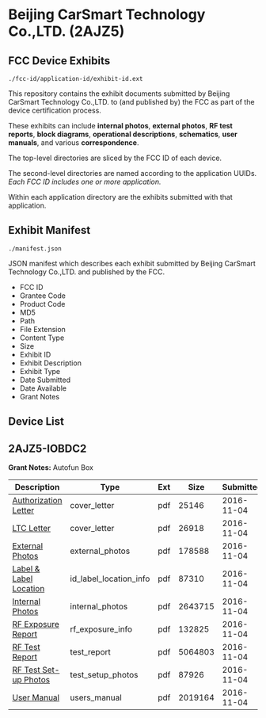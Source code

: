 # Beijing CarSmart Technology Co.,LTD. (2AJZ5)
## FCC Device Exhibits

```
./fcc-id/application-id/exhibit-id.ext
```

This repository contains the exhibit documents submitted by Beijing CarSmart Technology Co.,LTD. to (and published by) the FCC as part of the device certification process.

These exhibits can include **internal photos**, **external photos**, **RF test reports**, **block diagrams**, **operational descriptions**, **schematics**, **user manuals**, and various **correspondence**.

The top-level directories are sliced by the FCC ID of each device.

The second-level directories are named according to the application UUIDs. *Each FCC ID includes one or more application.*

Within each application directory are the exhibits submitted with that application. 

## Exhibit Manifest

```
./manifest.json
```

JSON manifest which describes each exhibit submitted by Beijing CarSmart Technology Co.,LTD. and published by the FCC.

- FCC ID
- Grantee Code
- Product Code
- MD5
- Path
- File Extension
- Content Type
- Size
- Exhibit ID
- Exhibit Description
- Exhibit Type
- Date Submitted
- Date Available
- Grant Notes

## Device List
## 2AJZ5-IOBDC2
**Grant Notes:** Autofun Box

| Description | Type | Ext | Size | Submitted | Available |
| ----------- | ---- | --- | ---- | --------- | --------- |
| [Authorization Letter](2AJZ5-IOBDC2/d63b7856675e29d7f712b6c1679a5ba8/3186350.pdf) | cover_letter | pdf | 25146 | 2016-11-04 | 2016-11-04 |
| [LTC Letter](2AJZ5-IOBDC2/d63b7856675e29d7f712b6c1679a5ba8/3186351.pdf) | cover_letter | pdf | 26918 | 2016-11-04 | 2016-11-04 |
| [External Photos](2AJZ5-IOBDC2/d63b7856675e29d7f712b6c1679a5ba8/3186352.pdf) | external_photos | pdf | 178588 | 2016-11-04 | 2016-11-04 |
| [Label & Label Location](2AJZ5-IOBDC2/d63b7856675e29d7f712b6c1679a5ba8/3186353.pdf) | id_label_location_info | pdf | 87310 | 2016-11-04 | 2016-11-04 |
| [Internal Photos](2AJZ5-IOBDC2/d63b7856675e29d7f712b6c1679a5ba8/3186354.pdf) | internal_photos | pdf | 2643715 | 2016-11-04 | 2016-11-04 |
| [RF Exposure Report](2AJZ5-IOBDC2/d63b7856675e29d7f712b6c1679a5ba8/3186358.pdf) | rf_exposure_info | pdf | 132825 | 2016-11-04 | 2016-11-04 |
| [RF Test Report](2AJZ5-IOBDC2/d63b7856675e29d7f712b6c1679a5ba8/3186361.pdf) | test_report | pdf | 5064803 | 2016-11-04 | 2016-11-04 |
| [RF Test Set-up Photos](2AJZ5-IOBDC2/d63b7856675e29d7f712b6c1679a5ba8/3186362.pdf) | test_setup_photos | pdf | 87926 | 2016-11-04 | 2016-11-04 |
| [User Manual](2AJZ5-IOBDC2/d63b7856675e29d7f712b6c1679a5ba8/3186360.pdf) | users_manual | pdf | 2019164 | 2016-11-04 | 2016-11-04 |
